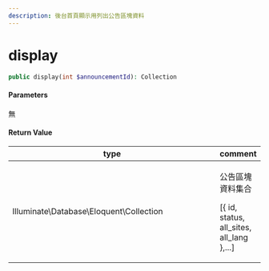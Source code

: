 ```yaml
---
description: 後台首頁顯示用列出公告區塊資料
---
```


# display

```php
public display(int $announcementId): Collection
```

#### Parameters

無

#### **Return Value**

<table><thead><tr><th width="400">type</th><th>comment</th></tr></thead><tbody><tr><td>Illuminate\Database\Eloquent\Collection</td><td><p>公告區塊資料集合</p><p>[{ id, status, all_sites, all_lang },...]</p></td></tr></tbody></table>
